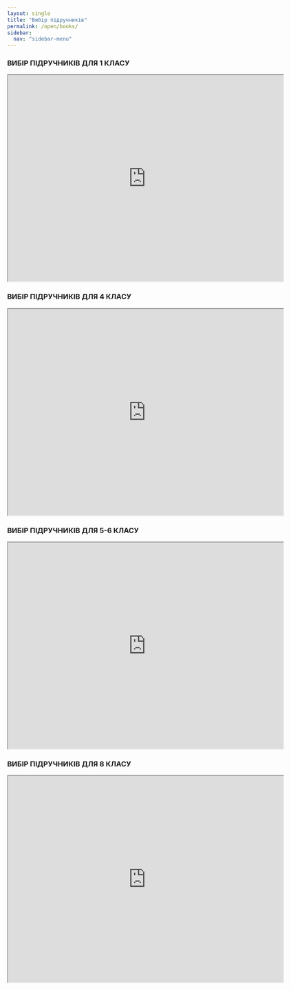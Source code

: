 ```yaml
---
layout: single
title: "Вибір підручників"
permalink: /open/books/
sidebar:
  nav: "sidebar-menu"
---
```

### ВИБІР ПІДРУЧНИКІВ ДЛЯ 1 КЛАСУ

<iframe src="https://drive.google.com/file/d/12nzvyg96O7MVApzR7QZDTHuNOR9OhQsx/preview" width="640" height="480"></iframe>

### ВИБІР ПІДРУЧНИКІВ ДЛЯ 4 КЛАСУ

<iframe src="https://drive.google.com/file/d/1QTTZac2XMR5bbPJVTBcIfFLcq4VdJtPn/preview" width="640" height="480"></iframe>

### ВИБІР ПІДРУЧНИКІВ ДЛЯ 5-6 КЛАСУ

<iframe src="https://drive.google.com/file/d/1yvi6AOwGZGf9D4Pqwmh-zGrPx-m5a9fs/preview" width="640" height="480"></iframe>

### ВИБІР ПІДРУЧНИКІВ ДЛЯ 8 КЛАСУ

<iframe src="https://drive.google.com/file/d/1Uv5wtw3qAMdIN2yQHcSpOPKDS5JzDOrg/preview" width="640" height="480"></iframe>
